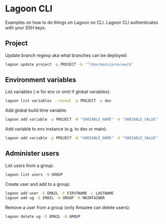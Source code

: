 # Lagoon CLI

Examples on how to do things on Lagoon on CLI. Lagoon CLI authenticates with your SSH keys.

## Project

Update branch regexp aka what branches can be deployed:

``` sh
lagoon update project -p PROJECT -b '^(dev|main|preview)$'
```

## Environment variables

List variables (-e for env or omit if global variables):

``` sh
lagoon list variables --reveal -p PROJECT -e dev
```

Add global build time variable:

``` sh
lagoon add variable -p PROJECT -N "VARIABLE_NAME" -V "VARIABLE_VALUE" -S build
```

Add variable to env instance (e.g. to dev or main):

``` sh
lagoon add variable -p PROJECT -N "VARIABLE_NAME" -V "VARIABLE_VALUE" -e dev
```

## Administer users

List users from a group:

``` sh
lagoon list users -N GROUP
```

Create user and add to a group:

``` sh
lagoon add user -E EMAIL -F FIRSTNAME -L LASTNAME
lagoon add ug -E EMAIL -N GROUP -R MAINTAINER
```

Remove a user from a group (only Amazee can delete users):

``` sh
lagoon delete ug -E EMAIL -N GROUP
```
